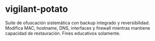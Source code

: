# vigilant-potato
Suite de ofuscación sistemática con backup integrado y reversibilidad. Modifica MAC, hostname, DNS, interfaces y firewall mientras mantiene capacidad de restauración. Fines educativos solamente.
